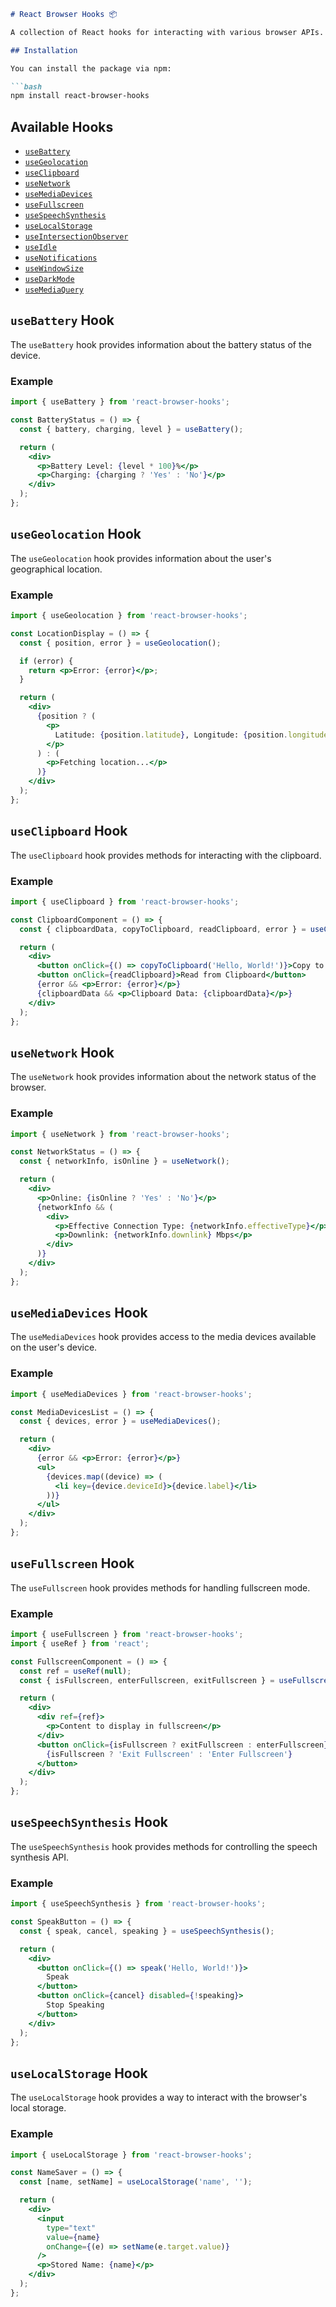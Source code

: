 ```markdown
# React Browser Hooks 📦

A collection of React hooks for interacting with various browser APIs. This library simplifies the use of modern browser features in your React applications by providing easy-to-use hooks.

## Installation

You can install the package via npm:

```bash
npm install react-browser-hooks
```

## Available Hooks

- [`useBattery`](#usebattery)
- [`useGeolocation`](#usegeolocation)
- [`useClipboard`](#useclipboard)
- [`useNetwork`](#usenetwork)
- [`useMediaDevices`](#usemediadevices)
- [`useFullscreen`](#usefullscreen)
- [`useSpeechSynthesis`](#usespeechsynthesis)
- [`useLocalStorage`](#uselocalstorage)
- [`useIntersectionObserver`](#useintersectionobserver)
- [`useIdle`](#useidle)
- [`useNotifications`](#usenotifications)
- [`useWindowSize`](#usewindowsize)
- [`useDarkMode`](#usedarkmode)
- [`useMediaQuery`](#usemediaquery)

## `useBattery` Hook

The `useBattery` hook provides information about the battery status of the device.

### Example

```jsx
import { useBattery } from 'react-browser-hooks';

const BatteryStatus = () => {
  const { battery, charging, level } = useBattery();

  return (
    <div>
      <p>Battery Level: {level * 100}%</p>
      <p>Charging: {charging ? 'Yes' : 'No'}</p>
    </div>
  );
};
```

## `useGeolocation` Hook

The `useGeolocation` hook provides information about the user's geographical location.

### Example

```jsx
import { useGeolocation } from 'react-browser-hooks';

const LocationDisplay = () => {
  const { position, error } = useGeolocation();

  if (error) {
    return <p>Error: {error}</p>;
  }

  return (
    <div>
      {position ? (
        <p>
          Latitude: {position.latitude}, Longitude: {position.longitude}
        </p>
      ) : (
        <p>Fetching location...</p>
      )}
    </div>
  );
};
```

## `useClipboard` Hook

The `useClipboard` hook provides methods for interacting with the clipboard.

### Example

```jsx
import { useClipboard } from 'react-browser-hooks';

const ClipboardComponent = () => {
  const { clipboardData, copyToClipboard, readClipboard, error } = useClipboard();

  return (
    <div>
      <button onClick={() => copyToClipboard('Hello, World!')}>Copy to Clipboard</button>
      <button onClick={readClipboard}>Read from Clipboard</button>
      {error && <p>Error: {error}</p>}
      {clipboardData && <p>Clipboard Data: {clipboardData}</p>}
    </div>
  );
};
```

## `useNetwork` Hook

The `useNetwork` hook provides information about the network status of the browser.

### Example

```jsx
import { useNetwork } from 'react-browser-hooks';

const NetworkStatus = () => {
  const { networkInfo, isOnline } = useNetwork();

  return (
    <div>
      <p>Online: {isOnline ? 'Yes' : 'No'}</p>
      {networkInfo && (
        <div>
          <p>Effective Connection Type: {networkInfo.effectiveType}</p>
          <p>Downlink: {networkInfo.downlink} Mbps</p>
        </div>
      )}
    </div>
  );
};
```

## `useMediaDevices` Hook

The `useMediaDevices` hook provides access to the media devices available on the user's device.

### Example

```jsx
import { useMediaDevices } from 'react-browser-hooks';

const MediaDevicesList = () => {
  const { devices, error } = useMediaDevices();

  return (
    <div>
      {error && <p>Error: {error}</p>}
      <ul>
        {devices.map((device) => (
          <li key={device.deviceId}>{device.label}</li>
        ))}
      </ul>
    </div>
  );
};
```

## `useFullscreen` Hook

The `useFullscreen` hook provides methods for handling fullscreen mode.

### Example

```jsx
import { useFullscreen } from 'react-browser-hooks';
import { useRef } from 'react';

const FullscreenComponent = () => {
  const ref = useRef(null);
  const { isFullscreen, enterFullscreen, exitFullscreen } = useFullscreen(ref);

  return (
    <div>
      <div ref={ref}>
        <p>Content to display in fullscreen</p>
      </div>
      <button onClick={isFullscreen ? exitFullscreen : enterFullscreen}>
        {isFullscreen ? 'Exit Fullscreen' : 'Enter Fullscreen'}
      </button>
    </div>
  );
};
```

## `useSpeechSynthesis` Hook

The `useSpeechSynthesis` hook provides methods for controlling the speech synthesis API.

### Example

```jsx
import { useSpeechSynthesis } from 'react-browser-hooks';

const SpeakButton = () => {
  const { speak, cancel, speaking } = useSpeechSynthesis();

  return (
    <div>
      <button onClick={() => speak('Hello, World!')}>
        Speak
      </button>
      <button onClick={cancel} disabled={!speaking}>
        Stop Speaking
      </button>
    </div>
  );
};
```

## `useLocalStorage` Hook

The `useLocalStorage` hook provides a way to interact with the browser's local storage.

### Example

```jsx
import { useLocalStorage } from 'react-browser-hooks';

const NameSaver = () => {
  const [name, setName] = useLocalStorage('name', '');

  return (
    <div>
      <input
        type="text"
        value={name}
        onChange={(e) => setName(e.target.value)}
      />
      <p>Stored Name: {name}</p>
    </div>
  );
};
```
```

